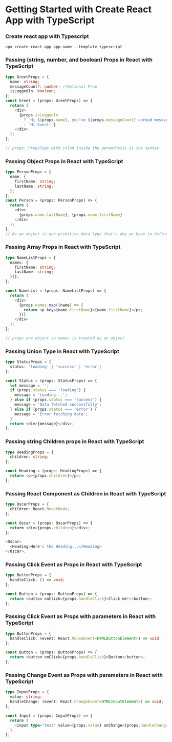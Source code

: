 # Getting Started with Create React App with TypeScript

### Create react app with Typescript

```
npx create-react-app app-name --template typescript
```

### Passing (string, number, and boolean) Props in React with TypeScript

```typescript
type GreetProps = {
  name: string;
  messageCount?: number; //Optional Prop
  isLoggedIn: boolean;
};
const Greet = (props: GreetProps) => {
  return (
    <div>
      {props.isLoggedIn
        ? `Hi ${props.name}, you've ${props.messageCount} unread messages!`
        : `Hi Guest!`}
    </div>
  );
};

// props: PropsType with colon inside the paranthesis is the syntax
```

### Passing Object Props in React with TypeScript

```typescript
type PersonProps = {
  name: {
    firstName: string;
    lastName: string;
  };
};
const Person = (props: PersonProps) => {
  return (
    <div>
      {props.name.lastName}, {props.name.firstName}
    </div>
  );
};
// As we object is non-primitive data type that's why we have to define the object and pass the properties types as well.
```

### Passing Array Props in React with TypeScript

```typescript
type NameListProps = {
  names: {
    firstName: string;
    lastName: string;
  }[];
};

const NameList = (props: NameListProps) => {
  return (
    <div>
      {props.names.map((name) => {
        return <p key={name.firstName}>{name.firstName}</p>;
      })}
    </div>
  );
};

// props are object so names is treated as an object
```

### Passing Union Type in React with TypeScript

```typescript
type StatusProps = {
  status: 'loading' | 'success' | 'error';
};

const Status = (props: StatusProps) => {
  let message = '';
  if (props.status === 'loading') {
    message = 'Loading...';
  } else if (props.status === 'success') {
    message = 'Data fetched successfully';
  } else if (props.status === 'error') {
    message = 'Error fetching data';
  }
  return <div>{message}</div>;
};
```

### Passing string Children props in React with TypeScript

```typescript
type HeadingProps = {
  children: string;
};

const Heading = (props: HeadingProps) => {
  return <p>{props.children}</p>;
};
```

### Passing React Component as Children in React with TypeScript

```typescript
type OscarProps = {
  children: React.ReactNode;
};

const Oscar = (props: OscarProps) => {
  return <div>{props.children}</div>;
};

<Oscar>
  <Heading>Here's the Heading...</Heading>
</Oscar>;
```

### Passing Click Event as Props in React with TypeScript

```typescript
type ButtonProps = {
  handleClick: () => void;
};

const Button = (props: ButtonProps) => {
  return <button onClick={props.handleClick}>Click me!</button>;
};
```

### Passing Click Event as Props with parameters in React with TypeScript

```typescript
type ButtonProps = {
  handleClick: (event: React.MouseEvent<HTMLButtonElement>) => void;
};

const Button = (props: ButtonProps) => {
  return <button onClick={props.handleClick}>Button</button>;
};
```

### Passing Change Event as Props with parameters in React with TypeScript

```typescript
type InputProps = {
  value: string;
  handleChange: (event: React.ChangeEvent<HTMLInputElement>) => void;
};

const Input = (props: InputProps) => {
  return (
    <input type="text" value={props.value} onChange={props.handleChange}/>
  )
};
```
